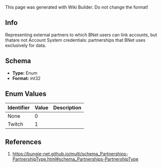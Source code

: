 <span class="wiki-builder">This page was generated with Wiki Builder. Do not change the format!</span>

## Info
Representing external partners to which BNet users can link accounts, but thatare not Account System credentials: partnerships that BNet uses exclusively for data.

## Schema
* **Type:** Enum
* **Format:** int32

## Enum Values
Identifier | Value | Description
---------- | ----- | -----------
None | 0 | 
Twitch | 1 | 

## References
1. https://bungie-net.github.io/multi/schema_Partnerships-PartnershipType.html#schema_Partnerships-PartnershipType
